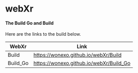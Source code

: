 # webXr 

#### The Build Go and Build
Here are the links to the build below.

WebXr  |  Link
------ | -----
Build  | https://wonexo.github.io/webXr/Build
Build_Go | https://wonexo.github.io/webXr/Build_Go
